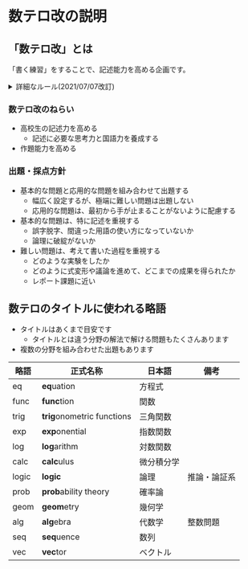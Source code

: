 # 数テロ改の説明

## 「数テロ改」とは

「書く練習」をすることで、記述能力を高める企画です。

<details markdown="1">
<summary>詳細なルール(2021/07/07改訂)</summary>

- **毎週金曜日**に問題が掲出されます
    - ただし私の体調によって土曜日になったりもします
    - 次の週の問題掲出と同時に解答を発表します
- **水曜23:59**までに提出してください
    - 提出形式は以下の通りとします
        - 紙(罫線の有無は問いません)
        - 紙に書いたものを撮影/スキャンした画像データ
        - いずれも**A4サイズまたはB5サイズで1枚以下**
        - 画像データで送るときは、**紙全体が写るようにしてください**(白紙の部分も含めてまるごと)
        - 問題の日付を書いてください
    - 友人や先生に相談したり、教科書やチャート等を調べたりしてもかまいません
    - 提出は期限内であれば何度でも受け付けますが、採点は最後に提出された答案のみ行います
- 添削して返却します
    - 出したらすぐ返却が一番いいので、できるだけ実現します
    - 各問題には満点と目標点数が設定されているので、参考にしてください
- 塾に通っている人には、次の授業(またはそれに準ずる機会)に解説します
    - 塾に通っていない人でも聞いてくれれば答えます

</details>


### 数テロ改のねらい

- 高校生の記述力を高める
    - 記述に必要な思考力と国語力を養成する
- 作題能力を高める

### 出題・採点方針

- 基本的な問題と応用的な問題を組み合わせて出題する
    - 幅広く設定するが、極端に難しい問題は出題しない
    - 応用的な問題は、最初から手が止まることがないように配慮する
- 基本的な問題は、特に記述を重視する
    - 誤字脱字、間違った用語の使い方になっていないか
    - 論理に破綻がないか
- 難しい問題は、考えて書いた過程を重視する
    - どのような実験をしたか
    - どのように式変形や議論を進めて、どこまでの成果を得られたか
    - レポート課題に近い

## 数テロのタイトルに使われる略語

- タイトルはあくまで目安です
    - タイトルとは違う分野の解法で解ける問題もたくさんあります
- 複数の分野を組み合わせた出題もあります

|略語|正式名称|日本語|備考|
|---|---|---|---|
|eq|**eq**uation|方程式||
|func|**func**tion|関数||
|trig|**trig**onometric function​s|三角関数||
|exp|**exp**onential|指数関数|
|log|**log**arithm|対数関数|
|calc|**calc**ulus|微分積分学||
|logic|**logic**|論理|推論・論証系|
|prob|**prob**ability theory|確率論||
|geom|**geom**etry|幾何学||
|alg|**alg**ebra|代数学|整数問題|
|seq|**seq**uence|数列||
|vec|**vec**tor|ベクトル||